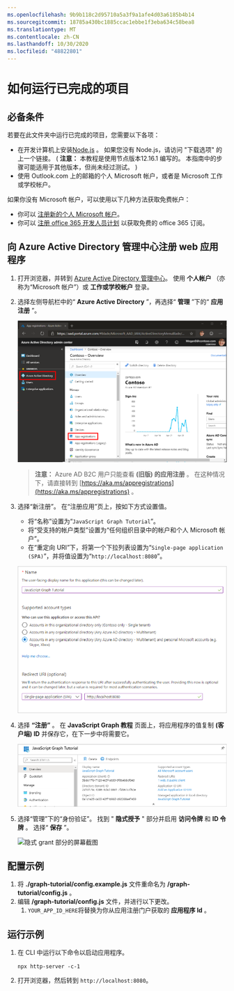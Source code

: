 ```yaml
---
ms.openlocfilehash: 9b9b118c2d95710a5a3f9a1afe4d03a6185b4b14
ms.sourcegitcommit: 18785a430bc1885ccac1ebbe1f3eba634c58bea8
ms.translationtype: MT
ms.contentlocale: zh-CN
ms.lasthandoff: 10/30/2020
ms.locfileid: "48822801"
---
```

# <a name="how-to-run-the-completed-project"></a>如何运行已完成的项目

## <a name="prerequisites"></a>必备条件

若要在此文件夹中运行已完成的项目，您需要以下各项：

- 在开发计算机上安装[Node.js](https://nodejs.org) 。 如果您没有 Node.js，请访问 "下载选项" 的上一个链接。  ( **注意：** 本教程是使用节点版本12.16.1 编写的。 本指南中的步骤可能适用于其他版本，但尚未经过测试。 ) 
- 使用 Outlook.com 上的邮箱的个人 Microsoft 帐户，或者是 Microsoft 工作或学校帐户。

如果你没有 Microsoft 帐户，可以使用以下几种方法获取免费帐户：

- 你可以 [注册新的个人 Microsoft 帐户](https://signup.live.com/signup?wa=wsignin1.0&rpsnv=12&ct=1454618383&rver=6.4.6456.0&wp=MBI_SSL_SHARED&wreply=https://mail.live.com/default.aspx&id=64855&cbcxt=mai&bk=1454618383&uiflavor=web&uaid=b213a65b4fdc484382b6622b3ecaa547&mkt=E-US&lc=1033&lic=1)。
- 你可以 [注册 office 365 开发人员计划](https://developer.microsoft.com/office/dev-program) 以获取免费的 office 365 订阅。

## <a name="register-a-web-application-with-the-azure-active-directory-admin-center"></a>向 Azure Active Directory 管理中心注册 web 应用程序

1. 打开浏览器，并转到 [Azure Active Directory 管理中心](https://aad.portal.azure.com)。 使用 **个人帐户** （亦称为“Microsoft 帐户”）或 **工作或学校帐户** 登录。

1. 选择左侧导航栏中的“ **Azure Active Directory** ”，再选择“ **管理** ”下的“ **应用注册** ”。

    ![应用注册的屏幕截图 ](/tutorial/images/aad-portal-app-registrations.png)

    > **注意：** Azure AD B2C 用户只能查看 **(旧版) 的应用注册** 。 在这种情况下，请直接转到 [https://aka.ms/appregistrations](https://aka.ms/appregistrations) 。

1. 选择“新注册”。 在“注册应用”页上，按如下方式设置值。

    - 将“名称”设置为“`JavaScript Graph Tutorial`”。
    - 将“受支持的帐户类型”设置为“任何组织目录中的帐户和个人 Microsoft 帐户”。
    - 在“重定向 URI”下，将第一个下拉列表设置为“`Single-page application (SPA)`”，并将值设置为“`http://localhost:8080`”。

    !["注册应用程序" 页的屏幕截图](/tutorial/images/aad-register-an-app.png)

1. 选择 **“注册”** 。 在 **JavaScript Graph 教程** 页面上，将应用程序的值复制 **(客户端) ID** 并保存它，在下一步中将需要它。

    ![新应用注册的应用程序 ID 的屏幕截图](/tutorial/images/aad-application-id.png)

1. 选择“管理”下的“身份验证”。 找到 " **隐式授予** " 部分并启用 **访问令牌** 和 **ID 令牌** 。 选择“ **保存** ”。

    ![隐式 grant 部分的屏幕截图](/tutorial/images/aad-implicit-grant.png)

## <a name="configure-the-sample"></a>配置示例

1. 将 **./graph-tutorial/config.example.js** 文件重命名为 **/graph-tutorial/config.js** 。
1. 编辑 **/graph-tutorial/config.js** 文件，并进行以下更改。
    1. `YOUR_APP_ID_HERE`将替换为你从应用注册门户获取的 **应用程序 Id** 。

## <a name="run-the-sample"></a>运行示例

1. 在 CLI 中运行以下命令以启动应用程序。

    ```Shell
    npx http-server -c-1
    ```

1. 打开浏览器，然后转到 `http://localhost:8080`。
